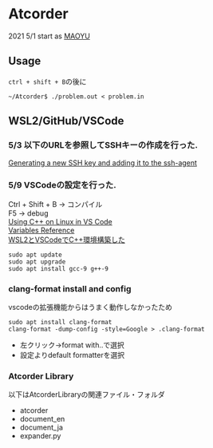 # Atcorder
2021 5/1 start as [MAOYU](https://atcoder.jp/users/MAOYU)

## Usage
`ctrl + shift + B`の後に
```
~/Atcorder$ ./problem.out < problem.in
```


## WSL2/GitHub/VSCode

### 5/3 以下のURLを参照してSSHキーの作成を行った.
[Generating a new SSH key and adding it to the ssh-agent](https://docs.github.com/en/github/authenticating-to-github/generating-a-new-ssh-key-and-adding-it-to-the-ssh-agent#adding-your-ssh-key-to-the-ssh-agent)

### 5/9 VSCodeの設定を行った.
Ctrl + Shift + B → コンパイル \
F5 → debug \
[Using C++ on Linux in VS Code](https://code.visualstudio.com/docs/cpp/config-linux)\
[Variables Reference](https://code.visualstudio.com/docs/editor/variables-reference)\
[WSL2とVSCodeでC++環境構築した](https://ntk-ta01.hatenablog.com/entry/2020/09/09/181155)

```
sudo apt update
sudo apt upgrade
sudo apt install gcc-9 g++-9
```

### clang-format install and config
vscodeの拡張機能からはうまく動作しなかったため
```
sudo apt install clang-format
clang-format -dump-config -style=Google > .clang-format
```
- 左クリック→format with..で選択
- 設定よりdefault formatterを選択

### Atcorder Library
以下はAtcorderLibraryの関連ファイル・フォルダ

- atcorder
- document_en
- document_ja
- expander.py